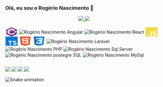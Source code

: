### Olá, eu sou o Rogério Nascimento 👋
<div align="center" style="text-decoration: none;">
  <a  href="https://github.com/RogerioNascimento-dev">
  <img height="180em" src="https://github-readme-stats.vercel.app/api?username=RogerioNascimento-dev&show_icons=true&theme=tokyonight&include_all_commits=true&count_private=true"/>
  <img height="180em" src="https://github-readme-stats.vercel.app/api/top-langs/?username=RogerioNascimento-dev&layout=compact&langs_count=7&theme=tokyonight"/>
</a>
</div>

<div style="display: inline_block"><br>
<a style="text-decoration: none;">
<img align="center" title="C#" alt="Rogério Nascimento Csharp" height="30" width="40" src="https://raw.githubusercontent.com/devicons/devicon/master/icons/csharp/csharp-original.svg">
<img align="center" title="Angular" alt="Rogério Nascimento Angular" height="30" width="40" src="https://cdn.jsdelivr.net/gh/devicons/devicon/icons/angularjs/angularjs-plain.svg" />
<img align="center" title="React" alt="Rogério Nascimento React" height="30" width="40" src="https://cdn.jsdelivr.net/gh/devicons/devicon/icons/react/react-original.svg" />
<img align="center" title="Javascript" alt="Rogério Nascimento Js" height="30" width="40" src="https://raw.githubusercontent.com/devicons/devicon/master/icons/javascript/javascript-plain.svg">
<img align="center" title="Typescript" alt="Rogério Nascimento Ts" height="30" width="40" src="https://raw.githubusercontent.com/devicons/devicon/master/icons/typescript/typescript-plain.svg">
<img align="center" title="HTML5" alt="Rogério Nascimento HTML" height="30" width="40" src="https://raw.githubusercontent.com/devicons/devicon/master/icons/html5/html5-original.svg">
<img align="center" title="CSS3" alt="Rogério Nascimento CSS" height="30" width="40" src="https://raw.githubusercontent.com/devicons/devicon/master/icons/css3/css3-original.svg">
<img align="center" title="Laravel" alt="Rogério Nascimento Laravel" height="40" width="60" src="https://github.com/user-attachments/assets/1b2e2ac3-41b7-4602-9131-e4b8d2717d04" />
<img align="center" title="PHP" alt="Rogério Nascimento PHP" height="40" width="50" src="https://github.com/user-attachments/assets/f1a9fccb-b219-4ec3-ad2e-987b7bbad8be" />
<img align="center" title="SQL Server" alt="Rogério Nascimento Sql Server" height="30" width="40" src="https://i.pinimg.com/originals/00/47/41/004741d0cd8e7face0e44392387ac18c.png" />     
<img align="center" title="PostgreSql" alt="Rogério Nascimento postegre SQL" height="30" width="40" src="https://cdn.jsdelivr.net/gh/devicons/devicon/icons/postgresql/postgresql-plain.svg" />
<img align="center" title="MySql" alt="Rogério Nascimento MySql" height="45" width="55" src="https://github.com/user-attachments/assets/b03f652f-f348-4530-895c-6c0cab7e7545" />
</a>
</div>

##

<div> 

  <a href="https://www.linkedin.com/in/rogerionascimento-dev/" target="_blank"><img src="https://img.shields.io/badge/-LinkedIn-%230077B5?style=for-the-badge&logo=linkedin&logoColor=white" target="_blank"></a> 
  <a href="https://www.rogerionascimento.dev.br" target="_blank"><img src="https://img.shields.io/badge/website-000000?style=for-the-badge&logo=About.me&logoColor=white" target="_blank"></a> 
   <a href = "mailto:rogerionascimento.dev@gmail.com"><img src="https://img.shields.io/badge/Gmail-D14836?style=for-the-badge&logo=gmail&logoColor=white" target="_blank"></a>
  <a href="https://www.instagram.com/rogerio_nascimentt/" target="_blank"><img src="https://img.shields.io/badge/-Instagram-%23E4405F?style=for-the-badge&logo=instagram&logoColor=white" target="_blank"></a>
  
  ![Snake animation](https://github.com/RogerioNascimento-dev/RogerioNascimento-dev/blob/output/github-contribution-grid-snake.svg)
</div>
